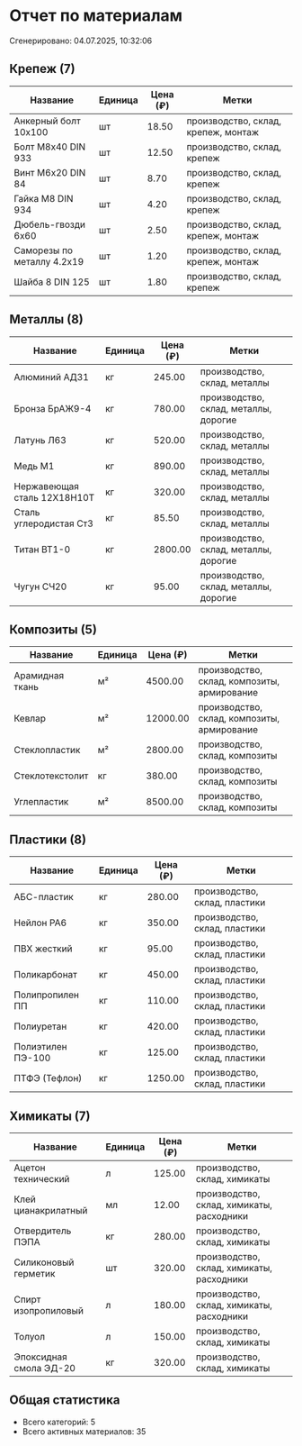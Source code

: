 # Отчет по материалам

Сгенерировано: 04.07.2025, 10:32:06

## Крепеж (7)

| Название | Единица | Цена (₽) | Метки |
|----------|---------|----------|-------|
| Анкерный болт 10x100 | шт | 18.50 | производство, склад, крепеж, монтаж |
| Болт М8х40 DIN 933 | шт | 12.50 | производство, склад, крепеж |
| Винт М6х20 DIN 84 | шт | 8.70 | производство, склад, крепеж |
| Гайка М8 DIN 934 | шт | 4.20 | производство, склад, крепеж |
| Дюбель-гвозди 6x60 | шт | 2.50 | производство, склад, крепеж, монтаж |
| Саморезы по металлу 4.2x19 | шт | 1.20 | производство, склад, крепеж, монтаж |
| Шайба 8 DIN 125 | шт | 1.80 | производство, склад, крепеж |

## Металлы (8)

| Название | Единица | Цена (₽) | Метки |
|----------|---------|----------|-------|
| Алюминий АД31 | кг | 245.00 | производство, склад, металлы |
| Бронза БрАЖ9-4 | кг | 780.00 | производство, склад, металлы, дорогие |
| Латунь Л63 | кг | 520.00 | производство, склад, металлы |
| Медь М1 | кг | 890.00 | производство, склад, металлы |
| Нержавеющая сталь 12Х18Н10Т | кг | 320.00 | производство, склад, металлы |
| Сталь углеродистая Ст3 | кг | 85.50 | производство, склад, металлы |
| Титан ВТ1-0 | кг | 2800.00 | производство, склад, металлы, дорогие |
| Чугун СЧ20 | кг | 95.00 | производство, склад, металлы, дорогие |

## Композиты (5)

| Название | Единица | Цена (₽) | Метки |
|----------|---------|----------|-------|
| Арамидная ткань | м² | 4500.00 | производство, склад, композиты, армирование |
| Кевлар | м² | 12000.00 | производство, склад, композиты, армирование |
| Стеклопластик | м² | 2800.00 | производство, склад, композиты |
| Стеклотекстолит | кг | 380.00 | производство, склад, композиты |
| Углепластик | м² | 8500.00 | производство, склад, композиты |

## Пластики (8)

| Название | Единица | Цена (₽) | Метки |
|----------|---------|----------|-------|
| АБС-пластик | кг | 280.00 | производство, склад, пластики |
| Нейлон PA6 | кг | 350.00 | производство, склад, пластики |
| ПВХ жесткий | кг | 95.00 | производство, склад, пластики |
| Поликарбонат | кг | 450.00 | производство, склад, пластики |
| Полипропилен ПП | кг | 110.00 | производство, склад, пластики |
| Полиуретан | кг | 420.00 | производство, склад, пластики |
| Полиэтилен ПЭ-100 | кг | 125.00 | производство, склад, пластики |
| ПТФЭ (Тефлон) | кг | 1250.00 | производство, склад, пластики |

## Химикаты (7)

| Название | Единица | Цена (₽) | Метки |
|----------|---------|----------|-------|
| Ацетон технический | л | 125.00 | производство, склад, химикаты |
| Клей цианакрилатный | мл | 12.00 | производство, склад, химикаты, расходники |
| Отвердитель ПЭПА | кг | 280.00 | производство, склад, химикаты |
| Силиконовый герметик | шт | 320.00 | производство, склад, химикаты, расходники |
| Спирт изопропиловый | л | 180.00 | производство, склад, химикаты, расходники |
| Толуол | л | 150.00 | производство, склад, химикаты |
| Эпоксидная смола ЭД-20 | кг | 320.00 | производство, склад, химикаты |

## Общая статистика

- Всего категорий: 5
- Всего активных материалов: 35
